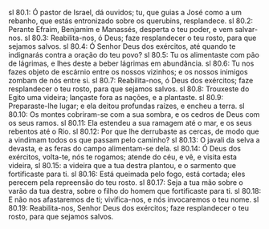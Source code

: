 sl 80.1: Ó pastor de Israel, dá ouvidos; tu, que guias a José como a um rebanho, que estás entronizado sobre os querubins, resplandece.
sl 80.2: Perante Efraim, Benjamim e Manassés, desperta o teu poder, e vem salvar-nos.
sl 80.3: Reabilita-nos, ó Deus; faze resplandecer o teu rosto, para que sejamos salvos.
sl 80.4: Ó Senhor Deus dos exércitos, até quando te indignarás contra a oração do teu povo?
sl 80.5: Tu os alimentaste com pão de lágrimas, e lhes deste a beber lágrimas em abundância.
sl 80.6: Tu nos fazes objeto de escárnio entre os nossos vizinhos; e os nossos inimigos zombam de nós entre si.
sl 80.7: Reabilita-nos, ó Deus dos exércitos; faze resplandecer o teu rosto, para que sejamos salvos.
sl 80.8: Trouxeste do Egito uma videira; lançaste fora as nações, e a plantaste.
sl 80.9: Preparaste-lhe lugar; e ela deitou profundas raízes, e encheu a terra.
sl 80.10: Os montes cobriram-se com a sua sombra, e os cedros de Deus com os seus ramos.
sl 80.11: Ela estendeu a sua ramagem até o mar, e os seus rebentos até o Rio.
sl 80.12: Por que lhe derrubaste as cercas, de modo que a vindimam todos os que passam pelo caminho?
sl 80.13: O javali da selva a devasta, e as feras do campo alimentam-se dela.
sl 80.14: Ó Deus dos exércitos, volta-te, nós te rogamos; atende do céu, e vê, e visita esta videira,
sl 80.15: a videira que a tua destra plantou, e o sarmento que fortificaste para ti.
sl 80.16: Está queimada pelo fogo, está cortada; eles perecem pela repreensão do teu rosto.
sl 80.17: Seja a tua mão sobre o varão da tua destra, sobre o filho do homem que fortificaste para ti.
sl 80.18: E não nos afastaremos de ti; vivifica-nos, e nós invocaremos o teu nome.
sl 80.19: Reabilita-nos, Senhor Deus dos exércitos; faze resplandecer o teu rosto, para que sejamos salvos.
